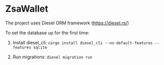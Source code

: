 # ZsaWallet

The project uses Diesel ORM framework (https://diesel.rs/) 

To set the database up for the first time:

1) Install diesel_cli: `cargo install diesel_cli --no-default-features --features sqlite`

2) Run migrations: `diesel migration run`